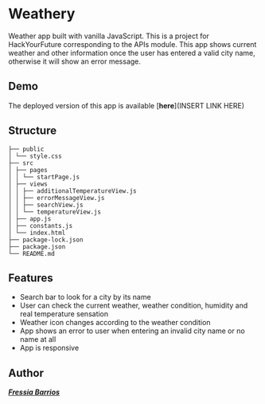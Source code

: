 # Weathery

Weather app built with vanilla JavaScript. This is a project for HackYourFuture corresponding to the APIs module.
This app shows current weather and other information once the user has entered a valid city name, otherwise it will show an error message.

## Demo

The deployed version of this app is available [**here**](INSERT LINK HERE)

## Structure

```
├── public
│ └── style.css
├── src
│ ├── pages
│ │ └── startPage.js
│ ├── views
│ │ ├── additionalTemperatureView.js
│ │ ├── errorMessageView.js
│ │ ├── searchView.js
│ │ └── temperatureView.js
│ ├── app.js
│ ├── constants.js
│ └── index.html
├── package-lock.json
├── package.json
└── README.md
```

## Features

- Search bar to look for a city by its name
- User can check the current weather, weather condition, humidity and real temperature sensation
- Weather icon changes according to the weather condition
- App shows an error to user when entering an invalid city name or no name at all
- App is responsive

## Author

[**_Fressia Barrios_**](https://github.com/barrios2)
